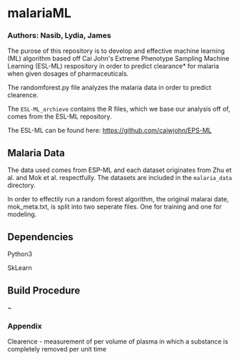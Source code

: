 # malariaML
### Authors: Nasib, Lydia, James
The purose of this repository is to develop and effective machine learning (ML) algorithm based off Cai John's Extreme Phenotype Sampling Machine Learning (ESL-ML) respository in order to predict clearance* for malaria when given dosages of pharmaceuticals.  

The randomforest.py file analyzes the malaria data in order to predict clearence.

The  `ESL-ML_archieve` contains the R files, which we base our analysis off of, comes from the ESL-ML repository.

The ESL-ML can be found here:
https://github.com/caiwjohn/EPS-ML



## Malaria Data
The data used comes from ESP-ML and each dataset originates from Zhu et al. and Mok et al. respectfully. The datasets are included in the `malaria_data` directory.

In order to effectily run a random forest algorithm, the original malarai date, mok_meta.txt, is split into two seperate files. One for training and one for modeling.

## Dependencies
Python3 

SkLearn

## Build Procedure
~

### Appendix
Clearence - measurement of per volume of plasma in which a substance is completely removed per unit time

